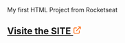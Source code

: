 My first HTML Project from Rocketseat

## <a href="https://first-project-html-seven.vercel.app"> Visite the SITE <img src="https://github.com/jackson-alves-182/jackson-alves-182/blob/master/external-link.svg" width="20px"> </a>
